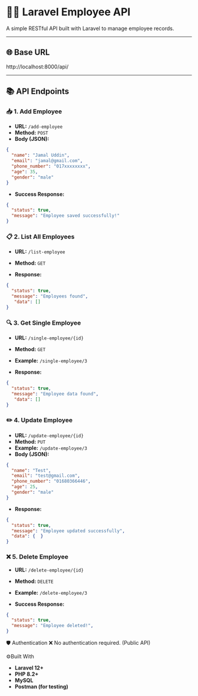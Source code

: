 # 👨‍💼 Laravel Employee API

A simple RESTful API built with Laravel to manage employee records.

---

## 🌐 Base URL
http://localhost:8000/api/


---

## 📚 API Endpoints

### 📥 1. Add Employee

- **URL:** `/add-employee`  
- **Method:** `POST`
- **Body (JSON):**

```json
{
  "name": "Jamal Uddin",
  "email": "jamal@gmail.com",
  "phone_number": "017xxxxxxxx",
  "age": 35,
  "gender": "male"
}
```

- **Success Response:**
```json
{
  "status": true,
  "message": "Employee saved successfully!"
}
```


### 📋 2. List All Employees

- **URL:** `/list-employee`  
- **Method:** `GET`

- **Response:**
```json
{
  "status": true,
  "message": "Employees found",
   "data": []
}
```

### 🔍 3. Get Single Employee

- **URL:** `/single-employee/{id}`  
- **Method:** `GET`
- **Example:** `/single-employee/3`

- **Response:**
```json
{
  "status": true,
  "message": "Employee data found",
   "data": []
}
```

### ✏️ 4. Update Employee

- **URL:** `/update-employee/{id}`  
- **Method:** `PUT`
- **Example:** `/update-employee/3`
- **Body (JSON):**

```json
{
  "name": "Test",
  "email": "test@gmail.com",
  "phone_number": "01680366446",
  "age": 25,
  "gender": "male"
}
```

- **Response:**
```json
{
  "status": true,
  "message": "Employee updated successfully",
  "data": {  }
}
```

### ❌ 5. Delete Employee

- **URL:** `/delete-employee/{id}`  
- **Method:** `DELETE`
- **Example:** `/delete-employee/3`

- **Success Response:**
```json
{
  "status": true,
  "message": "Employee deleted!",
}
```

🛡️ Authentication
❌ No authentication required. (Public API)

⚙️Built With
- **Laravel 12+**
- **PHP 8.2+**
- **MySQL**
- **Postman (for testing)**






